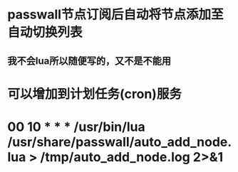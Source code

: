 # passwall节点订阅后自动将节点添加至自动切换列表
## 我不会lua所以随便写的，又不是不能用
# 可以增加到计划任务(cron)服务
# 00 10 * * * /usr/bin/lua /usr/share/passwall/auto_add_node.lua > /tmp/auto_add_node.log 2>&1
